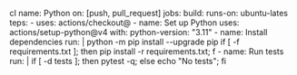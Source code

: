  cI name: Python
on: [push, pull_request]
jobs:
  build:
    runs-on: ubuntu-lates
    teps:
      - uses: actions/checkout@
      - name: Set up Python
        uses: actions/setup-python@v4
        with:
          python-version: "3.11"
      - name: Install dependencies
        run: |
          python -m pip install --upgrade pip
          if [ -f requirements.txt ]; then pip install -r requirements.txt; f
      - name: Run tests
        run: |
          if [ -d tests ]; then pytest -q; else echo "No tests"; fi
